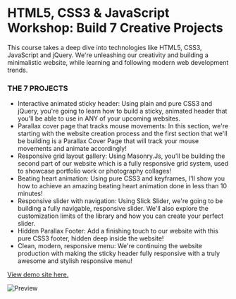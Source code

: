 # HTML5, CSS3 & JavaScript Workshop: Build 7 Creative Projects

This course takes a deep dive into technologies like HTML5, CSS3, JavaScript and jQuery. We're unleashing our creativity and building a minimalistic website, while learning and following modern web development trends.

### THE 7 PROJECTS
- Interactive animated sticky header: Using plain and pure CSS3 and jQuery, you're going to learn how to build a sticky, animated header that you'll be able to use in ANY of your upcoming websites.
- Parallax cover page that tracks mouse movements: In this section, we're starting with the website creation process and the first section that we'll be building is a Parallax Cover Page that will track your mouse movements and animate accordingly!
- Responsive grid layout gallery: Using Masonry.Js, you'll be building the second part of our website which is a fully responsive grid system, used to showcase portfolio work or photography collages!
- Beating heart animation: Using pure CSS3 and keyframes, I'll show you how to achieve an amazing beating heart animation done in less than 10 minutes!
- Responsive slider with navigation: Using Slick Slider, we're going to be building a fully navigable, responsive slider. We'll also explore the customization limits of the library and how you can create your perfect slider.
- Hidden Parallax Footer: Add a finishing touch to our website with this pure CSS3 footer, hidden deep inside the website!
- Clean, modern, responsive menu: We're continuing the website production with making the sticky header fully responsive with a truly awesome and stylish responsive menu!

[View demo site here.](http://edwinchen.co/7_creative_projects/)

![Preview](screenshot.jpg)
